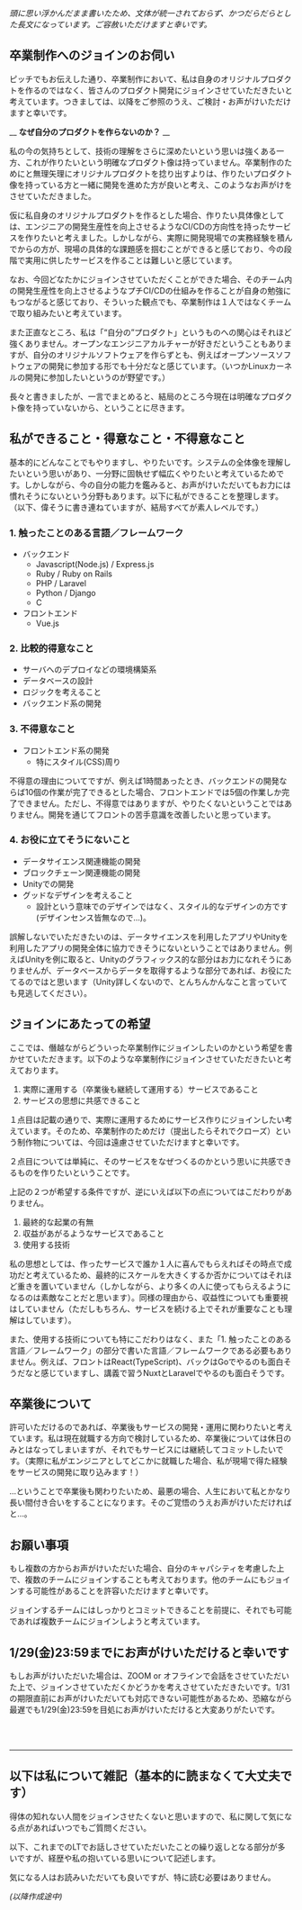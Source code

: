 _頭に思い浮かんだまま書いたため、文体が統一されておらず、かつだらだらとした長文になっています。ご容赦いただけますと幸いです。_

## 卒業制作へのジョインのお伺い

ピッチでもお伝えした通り、卒業制作において、私は自身のオリジナルプロダクトを作るのではなく、皆さんのプロダクト開発にジョインさせていただきたいと考えています。つきましては、以降をご参照のうえ、ご検討・お声がけいただけますと幸いです。

__ **なぜ自分のプロダクトを作らないのか？** __

私の今の気持ちとして、技術の理解をさらに深めたいという思いは強くある一方、これが作りたいという明確なプロダクト像は持っていません。卒業制作のためにと無理矢理にオリジナルプロダクトを捻り出すよりは、作りたいプロダクト像を持っている方と一緒に開発を進めた方が良いと考え、このようなお声がけをさせていただきました。

仮に私自身のオリジナルプロダクトを作るとした場合、作りたい具体像としては、エンジニアの開発生産性を向上させるようなCI/CDの方向性を持ったサービスを作りたいと考えました。しかしながら、実際に開発現場での実務経験を積んでからの方が、現場の具体的な課題感を掴むことができると感じており、今の段階で実用に供したサービスを作ることは難しいと感じています。

なお、今回どなたかにジョインさせていただくことができた場合、そのチーム内の開発生産性を向上させるようなプチCI/CDの仕組みを作ることが自身の勉強にもつながると感じており、そういった観点でも、卒業制作は１人ではなくチームで取り組みたいと考えています。

また正直なところ、私は「“自分の”プロダクト」というものへの関心はそれほど強くありません。オープンなエンジニアカルチャーが好きだということもありますが、自分のオリジナルソフトウェアを作らずとも、例えばオープンソースソフトウェアの開発に参加する形でも十分だなと感じています。（いつかLinuxカーネルの開発に参加したいというのが野望です。）

長々と書きましたが、一言でまとめると、結局のところ今現在は明確なプロダクト像を持っていないから、ということに尽きます。

## 私ができること・得意なこと・不得意なこと

基本的にどんなことでもやりますし、やりたいです。システムの全体像を理解したいという思いがあり、一分野に固執せず幅広くやりたいと考えているためです。しかしながら、今の自分の能力を鑑みると、お声がけいただいてもお力には慣れそうにないという分野もあります。以下に私ができることを整理します。（以下、偉そうに書き連ねていますが、結局すべてが素人レベルです。）

### 1. 触ったことのある言語／フレームワーク

- バックエンド
  - Javascript(Node.js) / Express.js
  - Ruby / Ruby on Rails
  - PHP / Laravel
  - Python / Django
  - C
- フロントエンド
  - Vue.js

### 2. 比較的得意なこと

- サーバへのデプロイなどの環境構築系
- データベースの設計
- ロジックを考えること
- バックエンド系の開発

### 3. 不得意なこと

- フロントエンド系の開発
  - 特にスタイル(CSS)周り

不得意の理由についてですが、例えば1時間あったとき、バックエンドの開発ならば10個の作業が完了できるとした場合、フロントエンドでは5個の作業しか完了できません。ただし、不得意ではありますが、やりたくないということではありません。開発を通じてフロントの苦手意識を改善したいと思っています。

### 4. お役に立てそうにないこと

- データサイエンス関連機能の開発
- ブロックチェーン関連機能の開発
- Unityでの開発
- グッドなデザインを考えること
  - 設計という意味でのデザインではなく、スタイル的なデザインの方です(デザインセンス皆無なので...)。

誤解しないでいただきたいのは、データサイエンスを利用したアプリやUnityを利用したアプリの開発全体に協力できそうにないということではありません。例えばUnityを例に取ると、Unityのグラフィックス的な部分はお力になれそうにありませんが、データベースからデータを取得するような部分であれば、お役にたてるのではと思います（Unity詳しくないので、とんちんかんなこと言っていても見逃してください）。

## ジョインにあたっての希望

ここでは、僭越ながらどういった卒業制作にジョインしたいのかという希望を書かせていただきます。以下のような卒業制作にジョインさせていただきたいと考えております。

1. 実際に運用する（卒業後も継続して運用する）サービスであること
1. サービスの思想に共感できること

１点目は記載の通りで、実際に運用するためにサービス作りにジョインしたい考えています。そのため、卒業制作のためだけ（提出したらそれでクローズ）という制作物については、今回は遠慮させていただけますと幸いです。

２点目については単純に、そのサービスをなぜつくるのかという思いに共感できるものを作りたいということです。

上記の２つが希望する条件ですが、逆にいえば以下の点についてはこだわりがありません。

1. 最終的な起業の有無
1. 収益があがるようなサービスであること
1. 使用する技術

私の思想としては、作ったサービスで誰か１人に喜んでもらえればその時点で成功だと考えているため、最終的にスケールを大きくするか否かについてはそれほど重きを置いていません（しかしながら、より多くの人に使ってもらえるようになるのは素敵なことだと思います）。同様の理由から、収益性についても重要視はしていません（ただしもちろん、サービスを続ける上でそれが重要なことも理解はしています）。

また、使用する技術についても特にこだわりはなく、また「1. 触ったことのある言語／フレームワーク」の部分で書いた言語／フレームワークである必要もありません。例えば、フロントはReact(TypeScript)、バックはGoでやるのも面白そうだなと感じていますし、講義で習うNuxtとLaravelでやるのも面白そうです。

## 卒業後について

許可いただけるのであれば、卒業後もサービスの開発・運用に関わりたいと考えています。私は現在就職する方向で検討しているため、卒業後については休日のみとはなってしまいますが、それでもサービスには継続してコミットしたいです。（実際に私がエンジニアとしてどこかに就職した場合、私が現場で得た経験をサービスの開発に取り込みます！）

...ということで卒業後も関わりたいため、最悪の場合、人生において私とかなり長い間付き合いをすることになります。そのご覚悟のうえお声がけいただければと...。

## お願い事項

もし複数の方からお声がけいただいた場合、自分のキャパシティを考慮した上で、複数のチームにジョインすることも考えております。他のチームにもジョインする可能性があることを許容いただけますと幸いです。

ジョインするチームにはしっかりとコミットできることを前提に、それでも可能であれば複数チームにジョインしようと考えています。

## 1/29(金)23:59までにお声がけいただけると幸いです

もしお声がけいただいた場合は、ZOOM or オフラインで会話をさせていただいた上で、ジョインさせていただくかどうかを考えさせていただきたいです。1/31の期限直前にお声がけいただいても対応できない可能性があるため、恐縮ながら最遅でも1/29(金)23:59を目処にお声がけいただけると大変ありがたいです。

<br>
<br>

---

## 以下は私について雑記（基本的に読まなくて大丈夫です）

得体の知れない人間をジョインさせたくないと思いますので、私に関して気になる点があればいつでもご質問ください。

以下、これまでのLTでお話しさせていただいたことの繰り返しとなる部分が多いですが、経歴や私の抱いている思いについて記述します。

気になる人はお読みいただいても良いですが、特に読む必要はありません。

_(以降作成途中)_
